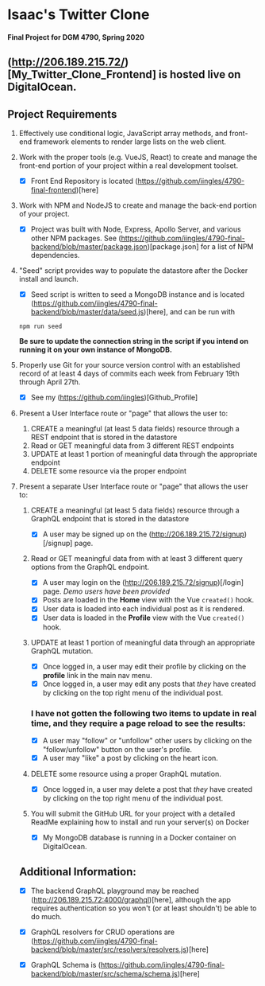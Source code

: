 








# Isaac's Twitter Clone
#### Final Project for DGM 4790, Spring 2020

(http://206.189.215.72/)[My_Twitter_Clone_Frontend] is hosted live on DigitalOcean.
---

## Project Requirements
1. Effectively use conditional logic, JavaScript array methods, and front-end framework elements to render large lists on the web client.

1. Work with the proper tools (e.g. VueJS, React) to create and manage the front-end portion of your project within a real development toolset.
    - [x] Front End Repository is located (https://github.com/iingles/4790-final-frontend)[here]

1. Work with NPM and NodeJS to create and manage the back-end portion of your project.
    - [x] Project was built with Node, Express, Apollo Server, and various other NPM packages.  See (https://github.com/iingles/4790-final-backend/blob/master/package.json)[package.json] for a list of NPM dependencies.
1. "Seed" script provides way to populate the datastore after the Docker install and launch.
    - [x] Seed script is written to seed a MongoDB instance and is located (https://github.com/iingles/4790-final-backend/blob/master/data/seed.js)[here], and can be run with 
    
    `npm run seed`  
    
    **Be sure to update the connection string in the script if you intend on running it on your own instance of MongoDB.**

1. Properly use Git for your source version control with an established record of at least 4 days of commits each week from February 19th through April 27th.
    - [x] See my (https://github.com/iingles)[Github_Profile]

1. Present a User Interface route or "page" that allows the user to: 
    1. CREATE a meaningful (at least 5 data fields) resource through a REST endpoint that is stored in the datastore
    1. Read or GET meaningful data from 3 different REST endpoints
    1. UPDATE at least 1 portion of meaningful data through the appropriate endpoint
    1. DELETE some resource via the proper endpoint

1. Present a separate User Interface route or "page" that allows the user to:
    1. CREATE a meaningful (at least 5 data fields) resource through a GraphQL endpoint that is stored in the datastore
        - [x] A user may be signed up on the (http://206.189.215.72/signup)[/signup] page.

    2. Read or GET meaningful data from with at least 3 different query options from the GraphQL endpoint.
        - [x] A user may login on the (http://206.189.215.72/signup)[/login] page. *Demo users have been provided*
        - [x] Posts are loaded in the **Home** view with the Vue `created()` hook.
        - [x] User data is loaded into each individual post as it is rendered.
        - [x] User data is loaded in the **Profile** view with the Vue `created()` hook. 

    3. UPDATE at least 1 portion of meaningful data through an appropriate GraphQL mutation.
        
        - [x] Once logged in, a user may edit their profile by clicking on the **profile** link in the main nav menu.
        - [x] Once logged in, a user may edit any posts that *they* have created by clicking on the top right menu of the individual post.

        ### I have not gotten the following two items to update in real time, and they require a page reload to see the results:

        - [x] A user may "follow" or "unfollow" other users by clicking on the "follow/unfollow" button on the user's profile.
        - [x] A user may "like" a post by clicking on the heart icon.

    1. DELETE some resource using a proper GraphQL mutation.
        - [x] Once logged in, a user may delete a post that *they* have created by clicking on the top right menu of the individual post.

    1. You will submit the GitHub URL for your project with a detailed ReadMe explaining how to install and run your server(s) on Docker

        - [x] My MongoDB database is running in a Docker container on DigitalOcean.  



    ## Additional Information:    
   
    - [x] The backend GraphQL playground may be reached (http://206.189.215.72:4000/graphql)[here], although the app requires authentication so you won't (or at least shouldn't) be able to do much.
    - [x] GraphQL resolvers for CRUD operations are (https://github.com/iingles/4790-final-backend/blob/master/src/resolvers/resolvers.js)[here]
    - [x] GraphQL Schema is (https://github.com/iingles/4790-final-backend/blob/master/src/schema/schema.js)[here]

        
 

